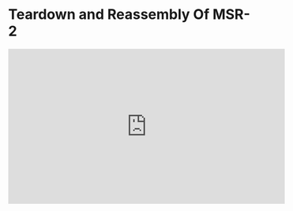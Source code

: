 # Teardown and Reassembly Of MSR-2

<div class="cms-embed"><iframe width="560" height="315" src="https://www.youtube.com/embed/hkNrhJuMmxI?si=cvG542WvhXfDhVGs" title="YouTube video player" frameborder="0" allow="accelerometer; autoplay; clipboard-write; encrypted-media; gyroscope; picture-in-picture; web-share" referrerpolicy="strict-origin-when-cross-origin" allowfullscreen=""></iframe></div>